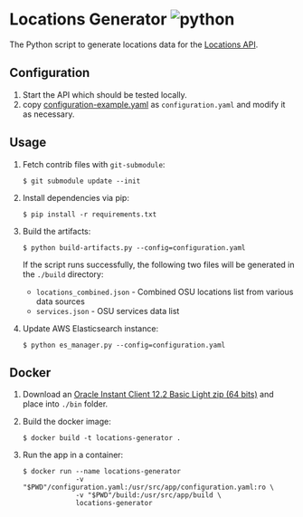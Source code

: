 # Locations Generator ![python](https://img.shields.io/badge/python-3.7-blue.svg)

The Python script to generate locations data for the [Locations API](https://github.com/osu-mist/locations-frontend-api).

## Configuration

1. Start the API which should be tested locally.
2. copy
[configuration-example.yaml](./configuration-example.yaml) as `configuration.yaml`  and modify it as necessary.

## Usage

1. Fetch contrib files with `git-submodule`:

    ```shell
    $ git submodule update --init
    ```


2. Install dependencies via pip:

    ```shell
    $ pip install -r requirements.txt
    ```

3. Build the artifacts:

    ```shell
    $ python build-artifacts.py --config=configuration.yaml
    ```

    If the script runs successfully, the following two files will be generated in the `./build` directory:

    * `locations_combined.json` - Combined OSU locations list from various data sources
    * `services.json` - OSU services data list

4. Update AWS Elasticsearch instance:

    ```shell
    $ python es_manager.py --config=configuration.yaml
    ```

## Docker

1. Download an [Oracle Instant Client 12.2 Basic Light zip (64 bits)](http://www.oracle.com/technetwork/topics/linuxx86-64soft-092277.html) and place into `./bin` folder.

2. Build the docker image:

    ```shell
    $ docker build -t locations-generator .
    ```

3. Run the app in a container:

    ```shell
    $ docker run --name locations-generator
                 -v "$PWD"/configuration.yaml:/usr/src/app/configuration.yaml:ro \
                 -v "$PWD"/build:/usr/src/app/build \
                 locations-generator
    ```
